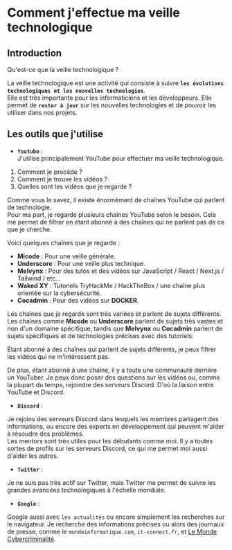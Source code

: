 # Comment j'effectue ma veille technologique

## Introduction

Qu'est-ce que la veille technologique ?

La veille technologique est une activité qui consiste à suivre **`les évolutions technologiques et les nouvelles technologies`**.  
Elle est très importante pour les informaticiens et les développeurs. Elle permet de **`rester à jour`** sur les nouvelles technologies et de pouvoir les utiliser dans nos projets.

## Les outils que j'utilise

- **`Youtube`** :  
  J'utilise principalement YouTube pour effectuer ma veille technologique.

1. Comment je procède ?
2. Comment je trouve les vidéos ?
3. Quelles sont les vidéos que je regarde ?

Comme vous le savez, il existe énormément de chaînes YouTube qui parlent de technologie.  
Pour ma part, je regarde plusieurs chaînes YouTube selon le besoin. Cela me permet de filtrer en étant abonné à des chaînes qui ne parlent pas de ce que je cherche.

Voici quelques chaînes que je regarde :

- **Micode** : Pour une veille générale.
- **Underscore** : Pour une veille plus technique.
- **Melvynx** : Pour des tutos et des vidéos sur JavaScript / React / Next.js / Tailwind / etc...
- **Waked XY** : Tutoriels TryHackMe / HackTheBox / une chaîne plus orientée sur la cybersécurité.
- **Cocadmin** : Pour des vidéos sur **DOCKER**.

Les chaînes que je regarde sont très variées et parlent de sujets différents.  
Les chaînes comme **Micode** ou **Underscore** parlent de sujets très vastes et non d'un domaine spécifique, tandis que **Melvynx** ou **Cocadmin** parlent de sujets spécifiques et de technologies précises avec des tutoriels.

Étant abonné à des chaînes qui parlent de sujets différents, je peux filtrer les vidéos qui ne m'intéressent pas.

De plus, étant abonné à une chaîne, il y a toute une communauté derrière un YouTuber. Je peux donc poser des questions sur les vidéos ou, comme la plupart du temps, rejoindre des serveurs Discord. D'où la liaison entre YouTube et Discord.

- **`Discord`** :

Je rejoins des serveurs Discord dans lesquels les membres partagent des informations, ou encore des experts en développement qui peuvent m'aider à résoudre des problèmes.  
Les mentors sont très utiles pour les débutants comme moi. Il y a toutes sortes de profils sur les serveurs Discord, ce qui me permet moi aussi d'aider les autres.

- **`Twitter`** :

Je ne suis pas très actif sur Twitter, mais Twitter me permet de suivre les grandes avancées technologiques à l'échelle mondiale.

- **`Google`** :

Google aussi avec `les actualités` ou encore simplement les recherches sur le navigateur.
Je recherche des informations précises ou alors des journaux de presse, comme le `mondeinformatique.com`, `it-connect.fr`, et [Le Monde Cybercriminalité](https://www.lemonde.fr/cybercriminalite/).
